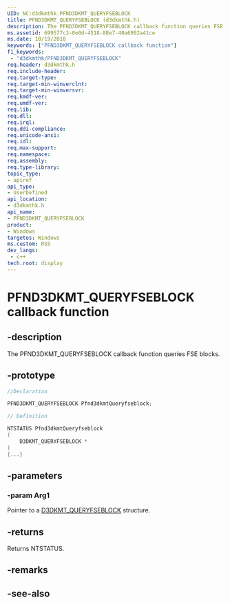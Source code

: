 ```yaml
---
UID: NC:d3dkmthk.PFND3DKMT_QUERYFSEBLOCK
title: PFND3DKMT_QUERYFSEBLOCK (d3dkmthk.h)
description: The PFND3DKMT_QUERYFSEBLOCK callback function queries FSE blocks.
ms.assetid: 699577c3-0e0d-4518-88e7-40a6992a41ce
ms.date: 10/19/2018
keywords: ["PFND3DKMT_QUERYFSEBLOCK callback function"]
f1_keywords:
 - "d3dkmthk/PFND3DKMT_QUERYFSEBLOCK"
req.header: d3dkmthk.h
req.include-header:
req.target-type:
req.target-min-winverclnt:
req.target-min-winversvr:
req.kmdf-ver:
req.umdf-ver:
req.lib:
req.dll:
req.irql: 
req.ddi-compliance:
req.unicode-ansi:
req.idl:
req.max-support:
req.namespace:
req.assembly:
req.type-library: 
topic_type: 
- apiref
api_type: 
- UserDefined
api_location: 
- d3dkmthk.h
api_name: 
- PFND3DKMT_QUERYFSEBLOCK
product:
- Windows
targetos: Windows
ms.custom: RS5
dev_langs:
 - c++
tech.root: display
---
```


# PFND3DKMT_QUERYFSEBLOCK callback function

## -description

The PFND3DKMT_QUERYFSEBLOCK callback function queries FSE blocks.

## -prototype

```cpp
//Declaration

PFND3DKMT_QUERYFSEBLOCK Pfnd3dkmtQueryfseblock; 

// Definition

NTSTATUS Pfnd3dkmtQueryfseblock 
(
	D3DKMT_QUERYFSEBLOCK *
)
{...}

```

## -parameters

### -param Arg1

Pointer to a [D3DKMT_QUERYFSEBLOCK](ns-d3dkmthk-_d3dkmt_queryfseblock.md) structure.

## -returns

Returns NTSTATUS.


## -remarks




## -see-also
